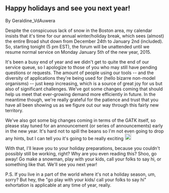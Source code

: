 ## Happy holidays and see you next year!

By Geraldine_VdAuwera

<p>Despite the conspicuous lack of snow in the Boston area, my calendar insists that it's time for our annual winter/holiday break, which sees (almost) the entire Broad shut down from December 24th to January 2nd (included). So, starting tonight (5 pm EST), the forum will be unattended until we resume normal service on Monday January 5th of the new year, 2015.</p>

<p>It's been a busy end of year and we didn't get to quite the end of our service queue, so I apologize to those of you who may still have pending questions or requests. The amount of people using our tools -- and the diversity of applications they're being used for (hello bizarre non-model organisms) -- just keep increasing, which is a source of great joy for us but also of significant challenges. We've got some changes coming that should help us meet that ever-growing demand more efficiently in future. In the meantime though, we're really grateful for the patience and trust that you have all been showing us as we figure out our way through this fairly new territory.</p>

<p>We've also got some big changes coming in terms of the GATK itself, so please stay tuned for an announcement (or series of announcements) early in the new year. It's hard not to spill the beans so I'm not even going to drop any hints, but I can tell you it's going to be really exciting <img class="emoji" src="https://gatkforums.broadinstitute.org/resources/emoji/wink.png" title=";)" alt=";)" height="20"></img></p>

<p>With that, I'll leave you to your holiday preparations, because you couldn't possibly still be working, right? Why are you even reading this? Shoo, go away! Go make a snowman, play with your kids, call your folks to say hi, or something like that. We'll see you next year!</p>

<p>P.S. If you live in a part of the world where it's not a holiday season, um, sorry? But hey, the "go play with your kids/ call your folks to say hi" exhortation is applicable at any time of year, really.</p>
